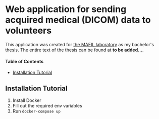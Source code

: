# **Web application for sending acquired medical (DICOM) data to volunteers**

This application was created for [the MAFIL laboratory](https://mafil.ceitec.cz/en/) as my bachelor's thesis. The entire text of the thesis can be found at **to be added...**.

#### Table of Contents

- [Installation Tutorial](#installation)

## Installation Tutorial

1. Install Docker
2. Fill out the required env variables
3. Run `docker-compose up`
